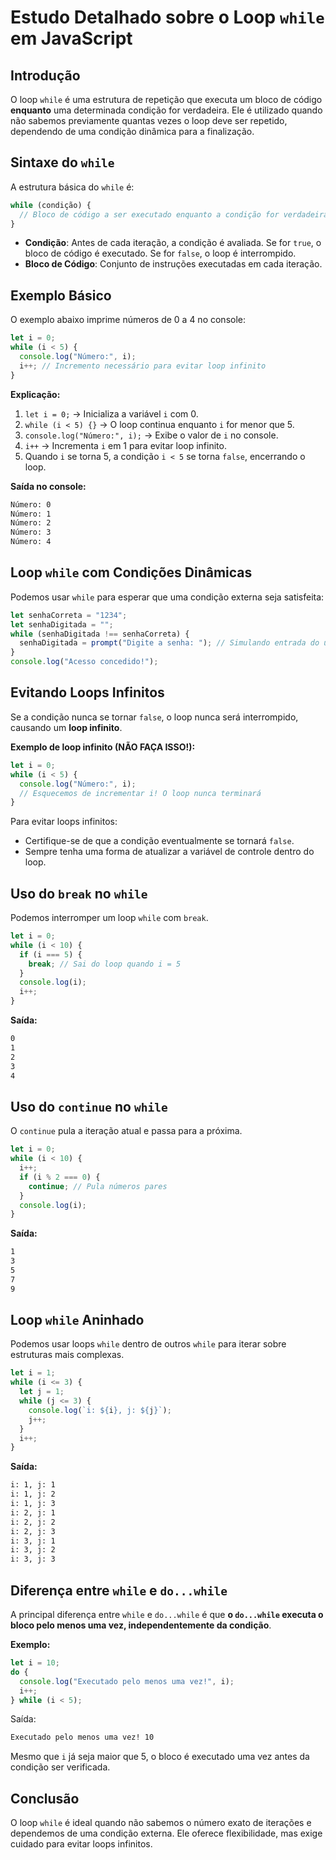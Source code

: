 # Estudo Detalhado sobre o Loop `while` em JavaScript

## Introdução

O loop `while` é uma estrutura de repetição que executa um bloco de código **enquanto** uma determinada condição for verdadeira. Ele é utilizado quando não sabemos previamente quantas vezes o loop deve ser repetido, dependendo de uma condição dinâmica para a finalização.

## Sintaxe do `while`

A estrutura básica do `while` é:

```javascript
while (condição) {
  // Bloco de código a ser executado enquanto a condição for verdadeira
}
```

- **Condição**: Antes de cada iteração, a condição é avaliada. Se for `true`, o bloco de código é executado. Se for `false`, o loop é interrompido.
- **Bloco de Código**: Conjunto de instruções executadas em cada iteração.

## Exemplo Básico

O exemplo abaixo imprime números de 0 a 4 no console:

```javascript
let i = 0;
while (i < 5) {
  console.log("Número:", i);
  i++; // Incremento necessário para evitar loop infinito
}
```

**Explicação:**

1. `let i = 0;` → Inicializa a variável `i` com 0.
2. `while (i < 5) {}` → O loop continua enquanto `i` for menor que 5.
3. `console.log("Número:", i);` → Exibe o valor de `i` no console.
4. `i++` → Incrementa `i` em 1 para evitar loop infinito.
5. Quando `i` se torna 5, a condição `i < 5` se torna `false`, encerrando o loop.

**Saída no console:**

```cmd
Número: 0
Número: 1
Número: 2
Número: 3
Número: 4
```

## Loop `while` com Condições Dinâmicas

Podemos usar `while` para esperar que uma condição externa seja satisfeita:

```javascript
let senhaCorreta = "1234";
let senhaDigitada = "";
while (senhaDigitada !== senhaCorreta) {
  senhaDigitada = prompt("Digite a senha: "); // Simulando entrada do usuário
}
console.log("Acesso concedido!");
```

## Evitando Loops Infinitos

Se a condição nunca se tornar `false`, o loop nunca será interrompido, causando um **loop infinito**.

**Exemplo de loop infinito (NÃO FAÇA ISSO!):**

```javascript
let i = 0;
while (i < 5) {
  console.log("Número:", i);
  // Esquecemos de incrementar i! O loop nunca terminará
}
```

Para evitar loops infinitos:

- Certifique-se de que a condição eventualmente se tornará `false`.
- Sempre tenha uma forma de atualizar a variável de controle dentro do loop.

## Uso do `break` no `while`

Podemos interromper um loop `while` com `break`.

```javascript
let i = 0;
while (i < 10) {
  if (i === 5) {
    break; // Sai do loop quando i = 5
  }
  console.log(i);
  i++;
}
```

**Saída:**

```cmd
0
1
2
3
4
```

## Uso do `continue` no `while`

O `continue` pula a iteração atual e passa para a próxima.

```javascript
let i = 0;
while (i < 10) {
  i++;
  if (i % 2 === 0) {
    continue; // Pula números pares
  }
  console.log(i);
}
```

**Saída:**

```cmd
1
3
5
7
9
```

## Loop `while` Aninhado

Podemos usar loops `while` dentro de outros `while` para iterar sobre estruturas mais complexas.

```javascript
let i = 1;
while (i <= 3) {
  let j = 1;
  while (j <= 3) {
    console.log(`i: ${i}, j: ${j}`);
    j++;
  }
  i++;
}
```

**Saída:**

```cmd
i: 1, j: 1
i: 1, j: 2
i: 1, j: 3
i: 2, j: 1
i: 2, j: 2
i: 2, j: 3
i: 3, j: 1
i: 3, j: 2
i: 3, j: 3
```

## Diferença entre `while` e `do...while`

A principal diferença entre `while` e `do...while` é que **o `do...while` executa o bloco pelo menos uma vez, independentemente da condição**.

**Exemplo:**

```javascript
let i = 10;
do {
  console.log("Executado pelo menos uma vez!", i);
  i++;
} while (i < 5);
```

Saída:

```cmd
Executado pelo menos uma vez! 10
```

Mesmo que `i` já seja maior que 5, o bloco é executado uma vez antes da condição ser verificada.

## Conclusão

O loop `while` é ideal quando não sabemos o número exato de iterações e dependemos de uma condição externa. Ele oferece flexibilidade, mas exige cuidado para evitar loops infinitos.
